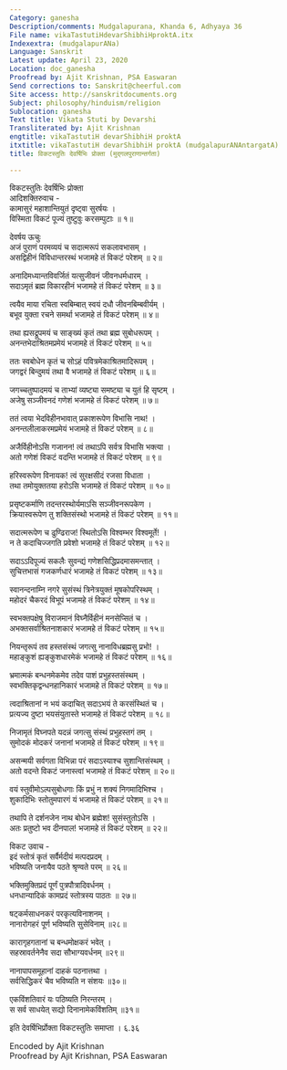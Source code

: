 ```yaml
---
Category: ganesha
Description/comments: Mudgalapurana, Khanda 6, Adhyaya 36
File name: vikaTastutiHdevarShibhiHproktA.itx
Indexextra: (mudgalapurANa)
Language: Sanskrit
Latest update: April 23, 2020
Location: doc_ganesha
Proofread by: Ajit Krishnan, PSA Easwaran
Send corrections to: Sanskrit@cheerful.com
Site access: http://sanskritdocuments.org
Subject: philosophy/hinduism/religion
Sublocation: ganesha
Text title: Vikata Stuti by Devarshi
Transliterated by: Ajit Krishnan
engtitle: vikaTastutiH devarShibhiH proktA
itxtitle: vikaTastutiH devarShibhiH proktA (mudgalapurANAntargatA)
title: विकटस्तुतिः देवर्षिभिः प्रोक्ता (मुद्गलपुराणान्तर्गता)

---
```

  
 विकटस्तुतिः देवर्षिभिः प्रोक्ता   
आदिशक्तिरुवाच -  
कामासुरं महाशान्तियुतं दृष्ट्वा सुरर्षयः ।  
विस्मिता विकटं पूज्यं तुष्टुवुः करसम्पुटाः ॥ १॥  
  
देवर्षय ऊचुः  
अजं पुराणं परमव्ययं च सदात्मरूपं सकलावभासम् ।  
असद्विहीनं विविधान्तरस्थं भजामहे तं विकटं परेशम् ॥ २॥  
  
अनादिमध्यान्तविवर्जितं यत्सुजीवनं जीवनधर्मधारम् ।  
सदाऽमृतं ब्रह्म विकारहीनं भजामहे तं विकटं परेशम् ॥ ३॥  
  
त्वयैव माया रचिता स्वबिम्बात् स्वयं दधौ जीवनबिम्बवीर्यम् ।  
बभूव युक्ता रचने समर्था भजामहे तं विकटं परेशम् ॥ ४॥  
  
तथा ह्यसद्रूपमयं च साङ्ख्यं कृतं तथा ब्रह्म सुबोधरूपम् ।  
अनन्तभेदाश्रितमप्रमेयं भजामहे तं विकटं परेशम् ॥ ५॥  
  
ततः स्वबोधेन कृतं च सोऽहं पवित्रमेकाश्रितमादिरूपम् ।  
जगद्वरं बिन्दुमयं तथा वै भजामहे तं विकटं परेशम् ॥ ६॥  
  
जगच्चतुष्पादमयं च ताभ्यां व्यष्ट्या समष्ट्या च युतं हि सृष्टम् ।  
अजेषु सञ्जीवनदं गणेशं भजामहे तं विकटं परेशम् ॥ ७॥  
  
ततं त्वया भेदविहीनभावात् प्रकाशरूपेण विभासि नाथ! ।  
अनन्तलीलाकरमप्रमेयं भजामहे तं विकटं परेशम् ॥ ८॥  
  
अजैर्विहीनोऽसि गजानन! त्वं तथाऽपि सर्वत्र विभासि भक्त्या ।  
अतो गणेशं विकटं वदन्ति भजामहे तं विकटं परेशम् ॥ ९॥  
  
हरिस्वरूपेण विनायक! त्वं सुरक्षसीदं रजसा विधाता ।  
तथा तमोयुक्ततया हरोऽसि भजामहे तं विकटं परेशम् ॥ १०॥  
  
प्रसृष्टकर्माणि तदन्तरस्थोर्यमाऽसि सञ्जीवनरूपकेण ।  
क्रियास्वरूपेण तु शक्तिसंस्थो भजामहे तं विकटं परेशम् ॥ ११॥  
  
सदात्मरूपेण च ढुण्ढिराज! स्थितोऽसि विश्वम्भर विश्वमूर्ते! ।  
न ते कदाचिज्जगति प्रवेशो भजामहे तं विकटं परेशम् ॥ १२॥  
  
सदाऽऽदिपूज्यं सकलैः सुवन्द्यं गणेशसिद्धिप्रदमासमन्तात् ।  
सुचित्तभासं गजकर्णधारं भजामहे तं विकटं परेशम् ॥ १३॥  
  
स्वानन्दनाम्नि नगरे सुसंस्थं त्रिनेत्रयुक्तं मूषकोपरिस्थम् ।  
महोदरं चैकरदं विभूपं भजामहे तं विकटं परेशम् ॥ १४॥  
  
स्वभक्तपक्षेषु विराजमानं विघ्नैर्विहीनं मनसेप्सितं च ।  
अभक्तसर्वाश्रितनाशकारं भजामहे तं विकटं परेशम् ॥ १५॥  
  
नियन्तृरूपं तव हस्तसंस्थं जगत्सु नानाविधब्रह्मसु प्रभो! ।  
महाङ्कुशं ह्यङ्कुशधारमेकं भजामहे तं विकटं परेशम् ॥ १६॥  
  
भ्रमात्मकं बन्धनमेकमेव तदेव पाशं प्रभुहस्तसंस्थम् ।  
स्वभक्तिकृद्वन्धनहानिकारं भजामहे तं विकटं परेशम् ॥ १७॥  
  
त्वदाश्रितानां न भयं कदाचित् सदाऽभयं ते करसंस्थितं च ।  
प्रत्यज्य दुष्टा भयसंयुतास्ते भजामहे तं विकटं परेशम् ॥ १८॥  
  
निजामृतं विघ्नपते यदन्नं जगत्सु संस्थं प्रभुहस्तगं तम् ।  
सुमोदकं मोदकरं जनानां भजामहे तं विकटं परेशम् ॥ १९॥  
  
असन्मयी सर्वगता विभिन्ना परं सदाऽस्याश्च सुशान्तिसंस्थम् ।  
अतो वदन्ते विकटं जनास्त्वां भजामहे तं विकटं परेशम् ॥ २०॥  
  
वयं स्तुवीमोऽल्पसुबोधगाः किं प्रभुं न शक्यं निगमादिभिश्च ।  
शुकादिभिः स्तोतुमपारगं यं भजामहे तं विकटं परेशम् ॥ २१॥  
  
तथापि ते दर्शनजेन नाथ बोधेन ब्रह्मेश! सुसंस्तुतोऽसि ।  
अतः प्रतुष्टो भव दीनपाल! भजामहे तं विकटं परेशम् ॥ २२॥  
  
विकट उवाच -  
इदं स्तोत्रं कृतं सर्वैर्मदीयं मत्पदप्रदम् ।  
भविष्यति जनायैव पठते श्रृण्वते परम् ॥ २६॥  
  
भक्तिमुक्तिप्रदं पूर्णं पुत्रपौत्रादिवर्धनम् ।  
धनधान्यादिकं कामप्रदं स्तोत्रस्य पाठतः ॥ २७॥  
  
षट्कर्मसाधनकरं परकृत्यविनाशनम् ।  
नानारोगहरं पूर्ण भविष्यति सुसेविनाम् ॥२८॥  
  
कारागृहगतानां च बन्धमोक्षकरं भवेत् ।  
सहस्रावर्तनेनैव सदा सौभाग्यवर्धनम् ॥२९॥  
  
नानापापसमूहानां दाहकं पठनात्तथा ।  
सर्वसिद्धिकरं चैव भविष्यति न संशयः ॥३०॥  
  
एकविंशतिवारं यः पठिष्यति निरन्तरम् ।  
स सर्व साधयेत् सद्यो दिनानामेकविंशतिम् ॥३१॥  
  
इति देवर्षिभिर्प्रोक्ता विकटस्तुतिः समाप्ता । ६.३६  
  
  
Encoded by Ajit Krishnan  
Proofread by Ajit Krishnan, PSA Easwaran  
  
